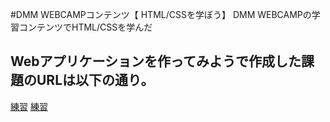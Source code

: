 #DMM WEBCAMPコンテンツ【
HTML/CSSを学ぼう】  DMM WEBCAMPの学習コンテンツでHTML/CSSを学んだ
## Webアプリケーションを作ってみようで作成した課題のURLは以下の通り。
[練習](file:///C:/Users/micha/OneDrive/%E6%B7%BB%E4%BB%98%E3%83%95%E3%82%A1%E3%82%A4%E3%83%AB/OneDrive/%E3%83%87%E3%82%B9%E3%82%AF%E3%83%88%E3%83%83%E3%83%97/omikuji/index.html)
[練習](file:///C:/Users/micha/OneDrive/%E6%B7%BB%E4%BB%98%E3%83%95%E3%82%A1%E3%82%A4%E3%83%AB/OneDrive/%E3%83%87%E3%82%B9%E3%82%AF%E3%83%88%E3%83%83%E3%83%97/omikuji/index.html)
